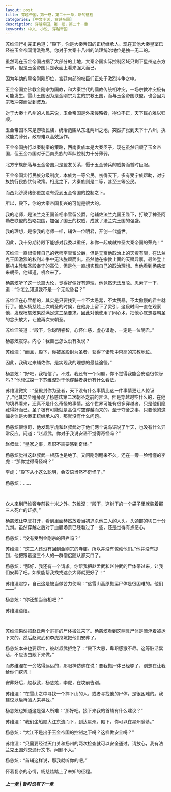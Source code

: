 ```yaml
---
layout: post
title: 穿越帝国，第一卷，第二十一章，新的征程
categories: [中文小说, 穿越帝国]
description: 穿越帝国，第一卷，第二十一章
keywords: 中文, 小说, 穿越帝国
---
```


苏维涅行礼完正色道：“殿下，你是大秦帝国的正统继承人。现在其他大秦皇室已经被玉金帝国清洗殆尽，你对于大秦十八州的法理统治地位是独一无二的。

虽然现在玉金帝国占据了大部分的土地，大秦帝国实际控制区域只剩下星州这东方一隅，但是玉金帝国只是表面上看来强大而已。

因为年幼的皇帝刚刚即位，宫廷内部的权臣们正处于激烈斗争之中。

玉金帝国立佛教金刚宗为国教，和大秦世代的儒教传统相冲突，一场宗教冲突极有可能发生。雪山王国因为是金刚宗为主的宗教王国，而与玉金帝国联盟，也会因为宗教冲突而受到波及。

对于大秦十八州的人民来说，玉金帝国是外来侵略者，得位不正，天下民心难以归顺。

玉金帝国本来是游牧民族，统治范围从东北两州之地，突然扩张到天下十八州，执政能力薄弱，政府难以高效运作。

玉金帝国执行以秦制秦的策略，西南贵族本是大秦臣子，现在虽然归顺了玉金帝国，但玉金帝国对于西南贵族的军队控制力十分薄弱。

北方宁族部落与玉金帝国只是盟友关系，慑于玉金骑兵的威势而暂时臣服。

玉金帝国实行民族分级制度，本族为一等公民。初得天下，多有受宁族帮助，对宁族执行民族优待政策。相比之下，大秦族则是二等，甚至三等公民。

而西北沙漠诸部更加没有受到玉金帝国的控制之下。

所以，殿下，你的大秦帝国复兴的可能是很大的。

我的老师，是法兰克王国首相李雪留公爵，他辅佐法兰克国王陛下，打破了神圣阿勒芒联盟的战略包围，加强了国王的权威，成就了法兰克王国的强盛。

我的理想，是像我的老师一样，辅佐一位明君，开创一代盛世。

因此，我十分期待殿下能够对我委以重任，和你一起成就神圣大秦帝国的荣光！”

苏维涅一直很崇拜自己的老师李雪留公爵，但是无奈他政治上的天资有限，在法兰克王国激烈的权利斗争中无法脱颖而出。虽然他在宗教上面的天赋异禀，最终登上枢机主教和圣殿奉守的高位，但是他一直想实现自己的政治理想。当他看到杨慈炫来朝圣，他知道，机会来了。

杨慈炫听了这一长篇大论，觉得好像好有道理，他竟然无法反驳。思索了一下，道：“你怎么知道我不是一个无能昏君？”

苏维涅在心里想的，其实是只要找到一个不太愚蠢，不太残暴，不太傲慢的君主就行了。他从杨慈炫上次朝圣的时候，在他身上留下了灵引，这段时间一直在观察他，发现杨慈炫果然满足这三条要求。因此对他使用了同心术，把他心底想要朝圣的念头放大，让他再次来朝圣。

苏维涅笑道：“殿下，你聪明睿智，心怀仁慈，虚心谦逊，一定是一位明君。”

杨慈炫震惊。内心：我自己怎么没有发现？

苏维涅：“而且，殿下，你被圣殿封为圣者，获得了诸教中崇高的宗教地位。

因此，我确定来辅佐你，是实现我的理想的最佳途径。”

杨慈炫：“好吧，我相信了。不过，我还有一个问题，你不觉得我能会安语很惊讶吗？”他想试探一下苏维涅对于他穿越者身份有什么看法。

苏维涅微笑：“圣殿封你为圣者，天下没有什么事情比这一件事情更让人惊讶了。”他其实全程旁观了杨慈炫第二次朝圣之前的言论。但是穿越时空什么的，在他的境界看来，还真不是什么奇怪的事情。这个世界可能有很多穿越者，只是他们隐藏得好而已。圣子极有可能就是高位时空穿越而来的。至于夺舍之事，只要他的这幅身体是大秦正统继承人的，那就没有什么问题。

杨慈炫很惊奇，他发现李虎和赵叔武对于他们两个说鸟语说了半天，也没有什么异常反应。问道：“赵叔武，你对于我说安语不觉得奇怪吗？”

赵叔武：“皇家之事，卑职不需要感到奇怪。”

杨慈炫觉得这赵叔武一根筋也是绝了。又问刚刚醒来不久，还在一旁一脸懵懂的李虎：“那你觉得奇怪吗？”

李虎：“殿下从小这么聪明，会安语当然不奇怪了。”

杨慈炫：……

<br>

众人来到巴维奢寺前数十米之外。苏维涅：“殿下，这树下的一个袋子里就装着那三人死亡的证据。”

杨慈炫让李虎打开，看到里面赫然放着当初追杀他三人的人头。头颈部的切口十分光滑。虽然穿越之后对于血腥场景已经看过了一些，还是觉得有点恶心。

杨慈炫：“没有受到金刚宗的阻拦吗？”

苏维涅：“这三人还没有回到金刚宗的寺庙。所以并没有惊动他们。”他并没有提到，他把跟着这三个人的一群僧侣随从都灭口了。

杨慈炫：“那好，我还有一个请求。你帮我把赵孟武和赵仲武的尸体带过来，让我们安葬了吧。如果能帮我找找遮奈大师就更好了！“

苏维涅震惊，自己这是被当做苦力使啊：“这雪山高原搬运尸体是很困难的。他们——”

杨慈炫：“你还想当首相吧？”

苏维涅语结。

<br>

苏维涅果然把赵氏两个哥哥的尸体搬过来了。杨慈炫看到这两具尸体是漂浮着被运下来的。然后赵叔武和李虎挖坑把他们安葬了。

杨慈炫本来也要帮忙，被赵叔武拒绝了：“殿下大恩，卑职感激不尽。这等脏活累活，不应该由殿下来做。”

而苏维涅在一旁站得远远的，那眼神仿佛在说：要我搬尸体已经够了，别想在让我给你们挖坑！

安葬好后，赵叔武，杨慈炫，李虎，在坟前告别。

苏维涅：“在雪山之中寻找一个摔下山的人，或者寻找他的尸体，是很困难的。我建议以后再派人来寻找。”

杨慈炫也知道这是强人所难：“那好吧。接下来我的首辅有什么建议？”

苏维涅：“我们坐船顺大江东流而下，到达星州。殿下，你可以在星州登基。”

杨慈炫：“大江不是出于玉金帝国的控制之下吗？这样做安全吗？”

苏维涅：“只需要经过天门关和扬州的两次检查就可以安全通过。请放心，我有法兰克王国外交通行文书，问题不大。”

杨慈炫：“首辅这样说，那我就听你的吧。”

怀着复杂的心情，杨慈炫踏上了未知的征程。

##### [上一章](/2020/03/20/TimeTravellerEmpire-1-20/) | 暂时没有下一章